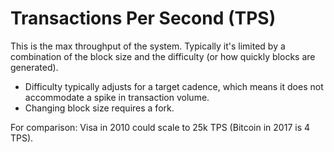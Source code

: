 # Transactions Per Second (TPS)

This is the max throughput of the system.  Typically it's limited by a combination of the block size and the difficulty (or how quickly blocks are generated).

 - Difficulty typically adjusts for a target cadence, which means it does not accommodate a spike in transaction volume.
 - Changing block size requires a fork.

For comparison: Visa in 2010 could scale to 25k TPS (Bitcoin in 2017 is 4 TPS).  